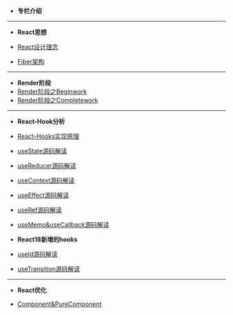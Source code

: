 

<!-- docs/_sidebar.md -->

* **专栏介绍**

------

- **React思想**

- [React设计理念](React全家桶/React源码解读/思想/React设计理念.md)
- [Fiber架构](React全家桶/React源码解读/思想/Fiber架构.md)

------

- **Render阶段**
- [Render阶段之Beginwork](React全家桶/React源码解读/Render阶段/Render之Beginwork.md)
- [Render阶段之Completework](React全家桶/React源码解读/Render阶段/Render之Completework.md)

------

- **React-Hook分析**

- [React-Hooks实现原理](React全家桶/React源码解读/React-Hooks实现原理.md)
- [useState源码解读](React全家桶/React源码解读/React源码之useState.md)
- [useReducer源码解读](React全家桶/React源码解读/React源码之useReducer.md)
- [useContext源码解读](React全家桶/React源码解读/React源码之useContext.md)
- [useEffect源码解读](React全家桶/React源码解读/React源码之useEffect.md)
- [useRef源码解读](React全家桶/React源码解读/React源码之useRef.md)

* [useMemo&useCallback源码解读](React全家桶/React源码解读/React源码之useMemo&useCallback.md)

* **React18新增的hooks**
* [useId源码解读](React全家桶/React源码解读/React源码之useId.md)
* [useTransition源码解读](React全家桶/React源码解读/React源码之useTransition.md)

------

- **React优化**

- [Component&PureComponent](React全家桶/React源码解读/React优化/React源码之Component&PureComponent.md)
